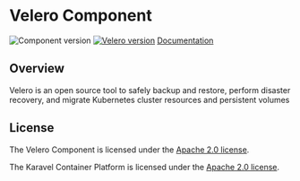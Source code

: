 # Velero Component

![Component version](https://img.shields.io/badge/dynamic/yaml?color=blue&label=component+version&query=$.entries.velero[0].version&url=https%3A%2F%2Fcharts.mikamai.com%2Fkaravel%2Findex.yaml&style=for-the-badge)
[![Velero version](https://img.shields.io/badge/dynamic/yaml?color=blue&label=velero+version&query=$.entries.velero[0].appVersion&url=https%3A%2F%2Fcharts.mikamai.com%2Fkaravel%2Findex.yaml&style=for-the-badge)](https://velero.io/)
[Documentation](https://docs.karavel.io/components/velero)

## Overview

Velero is an open source tool to safely backup and restore, perform disaster recovery, and migrate Kubernetes cluster resources and persistent volumes

## License

The Velero Component is licensed under the [Apache 2.0 license](LICENSE).

The Karavel Container Platform is licensed under the [Apache 2.0 license](https://github.com/projectkaravel/platform/blob/main/LICENSE).
